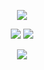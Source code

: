 
<p align="center">
<img src="https://img.shields.io/badge/ECHO%20EN-MEXICO-SCRIPT?colorA=0000ff&colorB=CDCFD2&colorC=ff0000&style=for-the-badge"></p>
<p align="center">
<img src="https://img.shields.io/badge/UBUNTU-OS-SCRIPT?colorA=000080&colorB=CDCFD2&colorC=ff0000&style=for-the-badge&logo=ubuntu">
<img src="https://img.shields.io/badge/VERSION-20.04%20LTS-SCRIPT?colorA=000080&colorB=CDCFD2&colorC=ff0000&style=for-the-badge&logo=ubuntu">
</p>
<p align="center">
<img src="https://i.ibb.co/9Z5nLkx/images-4.png" >
</p>

